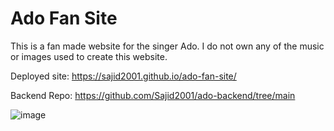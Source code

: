 # Ado Fan Site

This is a fan made website for the singer Ado. I do not own any of the music or images used to create this website.

Deployed site: https://sajid2001.github.io/ado-fan-site/

Backend Repo: https://github.com/Sajid2001/ado-backend/tree/main

![image](https://github.com/Sajid2001/ado-fan-site/assets/60523377/cf555e93-4348-4355-89c5-bff0b788252f)

